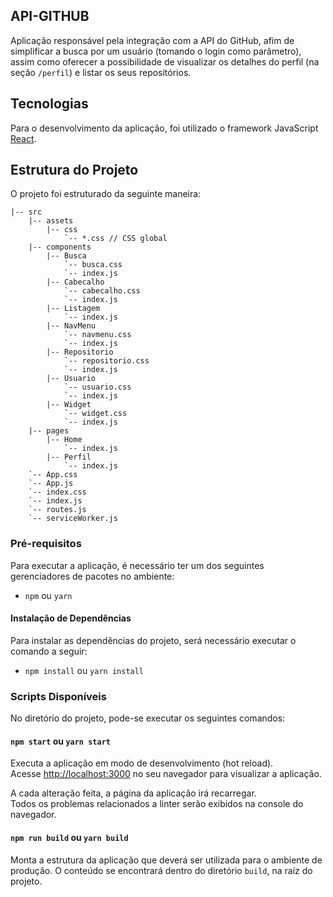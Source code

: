## API-GITHUB

Aplicação responsável pela integração com a API do GitHub, afim de simplificar a busca por um usuário (tomando o login como parâmetro), assim como oferecer a possibilidade de visualizar os detalhes do perfil (na seção `/perfil`) e listar os seus repositórios.

## Tecnologias

Para o desenvolvimento da aplicação, foi utilizado o framework JavaScript [React](https://pt-br.reactjs.org/).

## Estrutura do Projeto

O projeto foi estruturado da seguinte maneira:

```
|-- src
    |-- assets
        |-- css
            `-- *.css // CSS global
    |-- components
        |-- Busca
            `-- busca.css
            `-- index.js
        |-- Cabecalho
            `-- cabecalho.css
            `-- index.js
        |-- Listagem
            `-- index.js
        |-- NavMenu
            `-- navmenu.css
            `-- index.js
        |-- Repositorio
            `-- repositorio.css
            `-- index.js
        |-- Usuario
            `-- usuario.css
            `-- index.js
        |-- Widget
            `-- widget.css
            `-- index.js
    |-- pages
        |-- Home
            `-- index.js
        |-- Perfil
            `-- index.js
    `-- App.css
    `-- App.js
    `-- index.css
    `-- index.js
    `-- routes.js
    `-- serviceWorker.js
```

### Pré-requisitos

Para executar a aplicação, é necessário ter um dos seguintes gerenciadores de pacotes no ambiente:

- `npm` ou `yarn`

#### Instalação de Dependências

Para instalar as dependências do projeto, será necessário executar o comando a seguir:

- `npm install` ou `yarn install`

### Scripts Disponíveis

No diretório do projeto, pode-se executar os seguintes comandos:

#### `npm start` ou `yarn start`

Executa a aplicação em modo de desenvolvimento (hot reload).<br>
Acesse [http://localhost:3000](http://localhost:3000) no seu navegador para visualizar a aplicação.

A cada alteração feita, a página da aplicação irá recarregar.<br>
Todos os problemas relacionados a linter serão exibidos na console do navegador.

#### `npm run build` ou `yarn build`

Monta a estrutura da aplicação que deverá ser utilizada para o ambiente de produção. O conteúdo se encontrará dentro do diretório `build`, na raíz do projeto.<br>
